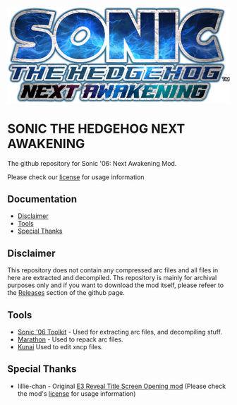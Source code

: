 ![](art/modlogo.png)
# SONIC THE HEDGEHOG NEXT AWAKENING
The github repository for Sonic '06: Next Awakening Mod.

Please check our [license](LICENSE) for usage information
## Documentation
- [Disclaimer](#disclaimer)
- [Tools](#tools)
- [Special Thanks](#special-thanks)

## Disclaimer
This repository does not contain any compressed arc files and all files in here are extracted and decompiled.
Ths repository is mainly for archival purposes only and if you want to download the mod itself, please refeer to the [Releases](https://github.com/PixelBlitzBOI/NextAwakening-Mod_Source/releases) section of the github page.

## Tools
- [Sonic '06 Toolkit](https://github.com/GerbilSoft/Sonic-06-Toolkit) - Used for extracting arc files, and decompiling stuff.
- [Marathon](https://github.com/hyperbx/Marathon) - Used to repack arc files.
- [Kunai](https://github.com/NextinMono/kunai) Used to edit xncp files.

## Special Thanks
- lillie-chan - Original [E3 Reveal Title Screen Opening mod](https://gamebanana.com/mods/34302) (Please check the mod's [license](https://gamebanana.com/mods/license/34302) for usage information)
